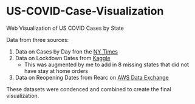 # US-COVID-Case-Visualization
Web Visualization of US COVID Cases by State

Data from three sources:
1. Data on Cases by Day fron the [NY Times](https://github.com/nytimes/covid-19-data/blob/master/us-states.csv)
2. Data on Lockdown Dates from [Kaggle](https://www.kaggle.com/lin0li/us-lockdown-dates-dataset)
    - This was augmented by me to add in 8 missing states that did not have stay at home orders
3. Data on Reopening Dates from Rearc on [AWS Data Exchange](https://aws.amazon.com/marketplace/pp/COVID-19-United-States-Reopen-and-Shut-Down-Status/prodview-ejbvrkmiwc5so)

These datasets were condenced and combined to create the final visualization.